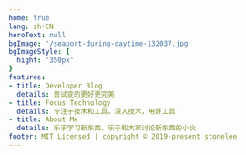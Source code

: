 ```yaml
---
home: true
lang: zh-CN
heroText: null
bgImage: '/seaport-during-daytime-132037.jpg'
bgImageStyle: {
  hight: '350px'
}
features:
- title: Developer Blog
  details: 尝试变的更好更完美
- title: Focus Technology
  details: 专注于技术和工具，深入技术，用好工具
- title: About Me
  details: 乐于学习新东西，乐于和大家讨论新东西的小伙
footer: MIT Licensed | copyright © 2019-present stonelee
---
```

